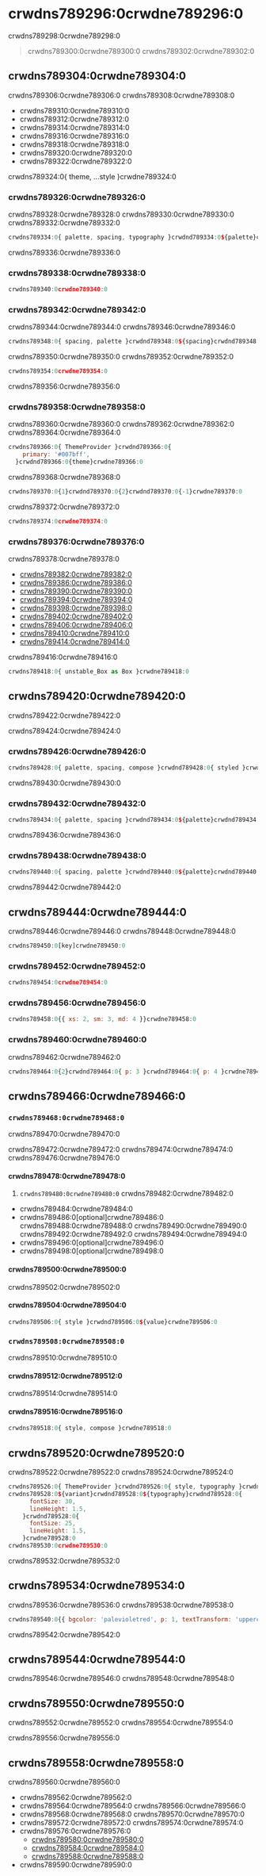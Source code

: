 # crwdns789296:0crwdne789296:0

<p class="description">crwdns789298:0crwdne789298:0</p>

> crwdns789300:0crwdne789300:0 crwdns789302:0crwdne789302:0

## crwdns789304:0crwdne789304:0

crwdns789306:0crwdne789306:0 crwdns789308:0crwdne789308:0

- crwdns789310:0crwdne789310:0
- crwdns789312:0crwdne789312:0
- crwdns789314:0crwdne789314:0
- crwdns789316:0crwdne789316:0
- crwdns789318:0crwdne789318:0
- crwdns789320:0crwdne789320:0
- crwdns789322:0crwdne789322:0

crwdns789324:0{ theme, ...style }crwdne789324:0

### crwdns789326:0crwdne789326:0

crwdns789328:0crwdne789328:0 crwdns789330:0crwdne789330:0 crwdns789332:0crwdne789332:0

```jsx
crwdns789334:0{ palette, spacing, typography }crwdnd789334:0${palette}crwdnd789334:0${spacing}crwdnd789334:0${typography}crwdnd789334:0{ unstable_Box as Box }crwdnd789334:0{ xs: 'h6.fontSize', sm: 'h4.fontSize', md: 'h3.fontSize' }crwdnd789334:0{ xs: 2, sm: 3, md: 4}crwdne789334:0
```

crwdns789336:0crwdne789336:0

### crwdns789338:0crwdne789338:0

```jsx
crwdns789340:0crwdne789340:0
```

### crwdns789342:0crwdne789342:0

crwdns789344:0crwdne789344:0 crwdns789346:0crwdne789346:0

```jsx
crwdns789348:0{ spacing, palette }crwdnd789348:0${spacing}crwdnd789348:0${palette}crwdne789348:0
```

crwdns789350:0crwdne789350:0 crwdns789352:0crwdne789352:0

```jsx
crwdns789354:0crwdne789354:0
```

crwdns789356:0crwdne789356:0

### crwdns789358:0crwdne789358:0

crwdns789360:0crwdne789360:0 crwdns789362:0crwdne789362:0 crwdns789364:0crwdne789364:0

```jsx
crwdns789366:0{ ThemeProvider }crwdnd789366:0{
    primary: '#007bff',
  }crwdnd789366:0{theme}crwdne789366:0
```

crwdns789368:0crwdne789368:0

```jsx
crwdns789370:0{1}crwdnd789370:0{2}crwdnd789370:0{-1}crwdne789370:0
```

crwdns789372:0crwdne789372:0

```jsx
crwdns789374:0crwdne789374:0
```

### crwdns789376:0crwdne789376:0

crwdns789378:0crwdne789378:0

- [crwdns789382:0crwdne789382:0](crwdns789380:0crwdne789380:0)
- [crwdns789386:0crwdne789386:0](crwdns789384:0crwdne789384:0)
- [crwdns789390:0crwdne789390:0](crwdns789388:0crwdne789388:0)
- [crwdns789394:0crwdne789394:0](crwdns789392:0crwdne789392:0)
- [crwdns789398:0crwdne789398:0](crwdns789396:0crwdne789396:0)
- [crwdns789402:0crwdne789402:0](crwdns789400:0crwdne789400:0)
- [crwdns789406:0crwdne789406:0](crwdns789404:0crwdne789404:0)
- [crwdns789410:0crwdne789410:0](crwdns789408:0crwdne789408:0)
- [crwdns789414:0crwdne789414:0](crwdns789412:0crwdne789412:0)

crwdns789416:0crwdne789416:0

```jsx
crwdns789418:0{ unstable_Box as Box }crwdne789418:0
```

## crwdns789420:0crwdne789420:0

crwdns789422:0crwdne789422:0

crwdns789424:0crwdne789424:0

### crwdns789426:0crwdne789426:0

```jsx
crwdns789428:0{ palette, spacing, compose }crwdnd789428:0{ styled }crwdne789428:0
```

crwdns789430:0crwdne789430:0

### crwdns789432:0crwdne789432:0

```jsx
crwdns789434:0{ palette, spacing }crwdnd789434:0${palette}crwdnd789434:0${spacing}crwdne789434:0
```

crwdns789436:0crwdne789436:0

### crwdns789438:0crwdne789438:0

```jsx
crwdns789440:0{ spacing, palette }crwdnd789440:0${palette}crwdnd789440:0${spacing}crwdne789440:0
```

crwdns789442:0crwdne789442:0

## crwdns789444:0crwdne789444:0

crwdns789446:0crwdne789446:0 crwdns789448:0crwdne789448:0

```js
crwdns789450:0[key]crwdne789450:0
```

### crwdns789452:0crwdne789452:0

```jsx
crwdns789454:0crwdne789454:0
```

### crwdns789456:0crwdne789456:0

```jsx
crwdns789458:0{{ xs: 2, sm: 3, md: 4 }}crwdne789458:0
```

### crwdns789460:0crwdne789460:0

crwdns789462:0crwdne789462:0

```jsx
crwdns789464:0{2}crwdnd789464:0{ p: 3 }crwdnd789464:0{ p: 4 }crwdne789464:0
```

## crwdns789466:0crwdne789466:0

### `crwdns789468:0crwdne789468:0`

crwdns789470:0crwdne789470:0

crwdns789472:0crwdne789472:0 crwdns789474:0crwdne789474:0 crwdns789476:0crwdne789476:0

#### crwdns789478:0crwdne789478:0

1. `crwdns789480:0crwdne789480:0` crwdns789482:0crwdne789482:0 
  - crwdns789484:0crwdne789484:0
  - crwdns789486:0[optional]crwdne789486:0 crwdns789488:0crwdne789488:0 crwdns789490:0crwdne789490:0 crwdns789492:0crwdne789492:0 crwdns789494:0crwdne789494:0
  - crwdns789496:0[optional]crwdne789496:0
  - crwdns789498:0[optional]crwdne789498:0

#### crwdns789500:0crwdne789500:0

crwdns789502:0crwdne789502:0

#### crwdns789504:0crwdne789504:0

```js
crwdns789506:0{ style }crwdnd789506:0${value}crwdne789506:0
```

### `crwdns789508:0crwdne789508:0`

crwdns789510:0crwdne789510:0

#### crwdns789512:0crwdne789512:0

crwdns789514:0crwdne789514:0

#### crwdns789516:0crwdne789516:0

```js
crwdns789518:0{ style, compose }crwdne789518:0
```

## crwdns789520:0crwdne789520:0

crwdns789522:0crwdne789522:0 crwdns789524:0crwdne789524:0

```jsx
crwdns789526:0{ ThemeProvider }crwdnd789526:0{ style, typography }crwdne789526:0
crwdns789528:0${variant}crwdnd789528:0${typography}crwdnd789528:0{
      fontSize: 30,
      lineHeight: 1.5,
    }crwdnd789528:0{
      fontSize: 25,
      lineHeight: 1.5,
    }crwdne789528:0
crwdns789530:0crwdne789530:0
```

crwdns789532:0crwdne789532:0

## crwdns789534:0crwdne789534:0

crwdns789536:0crwdne789536:0 crwdns789538:0crwdne789538:0

```jsx
crwdns789540:0{{ bgcolor: 'palevioletred', p: 1, textTransform: 'uppercase' }}crwdne789540:0
```

crwdns789542:0crwdne789542:0

## crwdns789544:0crwdne789544:0

crwdns789546:0crwdne789546:0 crwdns789548:0crwdne789548:0

## crwdns789550:0crwdne789550:0

crwdns789552:0crwdne789552:0 crwdns789554:0crwdne789554:0

crwdns789556:0crwdne789556:0

## crwdns789558:0crwdne789558:0

crwdns789560:0crwdne789560:0

- crwdns789562:0crwdne789562:0
- crwdns789564:0crwdne789564:0 crwdns789566:0crwdne789566:0
- crwdns789568:0crwdne789568:0 crwdns789570:0crwdne789570:0
- crwdns789572:0crwdne789572:0 crwdns789574:0crwdne789574:0
- crwdns789576:0crwdne789576:0 
  - [crwdns789580:0crwdne789580:0](crwdns789578:0crwdne789578:0)
  - [crwdns789584:0crwdne789584:0](crwdns789582:0crwdne789582:0)
  - [crwdns789588:0crwdne789588:0](crwdns789586:0crwdne789586:0)
- crwdns789590:0crwdne789590:0
